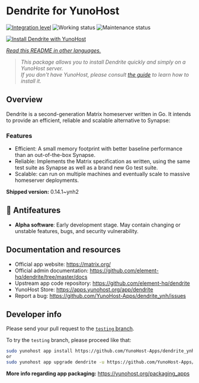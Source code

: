 <!--
N.B.: This README was automatically generated by <https://github.com/YunoHost/apps/tree/master/tools/readme_generator>
It shall NOT be edited by hand.
-->

# Dendrite for YunoHost

[![Integration level](https://apps.yunohost.org/badge/integration/dendrite)](https://ci-apps.yunohost.org/ci/apps/dendrite/)
![Working status](https://apps.yunohost.org/badge/state/dendrite)
![Maintenance status](https://apps.yunohost.org/badge/maintained/dendrite)

[![Install Dendrite with YunoHost](https://install-app.yunohost.org/install-with-yunohost.svg)](https://install-app.yunohost.org/?app=dendrite)

*[Read this README in other languages.](./ALL_README.md)*

> *This package allows you to install Dendrite quickly and simply on a YunoHost server.*  
> *If you don't have YunoHost, please consult [the guide](https://yunohost.org/install) to learn how to install it.*

## Overview

Dendrite is a second-generation Matrix homeserver written in Go. It intends to provide an efficient, reliable and scalable alternative to Synapse:

### Features

- Efficient: A small memory footprint with better baseline performance than an out-of-the-box Synapse.
- Reliable: Implements the Matrix specification as written, using the same test suite as Synapse as well as a brand new Go test suite.
- Scalable: can run on multiple machines and eventually scale to massive homeserver deployments.


**Shipped version:** 0.14.1~ynh2
## :red_circle: Antifeatures

- **Alpha software**: Early development stage. May contain changing or unstable features, bugs, and security vulnerability.

## Documentation and resources

- Official app website: <https://matrix.org/>
- Official admin documentation: <https://github.com/element-hq/dendrite/tree/master/docs>
- Upstream app code repository: <https://github.com/element-hq/dendrite>
- YunoHost Store: <https://apps.yunohost.org/app/dendrite>
- Report a bug: <https://github.com/YunoHost-Apps/dendrite_ynh/issues>

## Developer info

Please send your pull request to the [`testing` branch](https://github.com/YunoHost-Apps/dendrite_ynh/tree/testing).

To try the `testing` branch, please proceed like that:

```bash
sudo yunohost app install https://github.com/YunoHost-Apps/dendrite_ynh/tree/testing --debug
or
sudo yunohost app upgrade dendrite -u https://github.com/YunoHost-Apps/dendrite_ynh/tree/testing --debug
```

**More info regarding app packaging:** <https://yunohost.org/packaging_apps>
